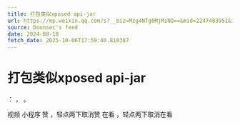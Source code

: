 ```yaml
---
title: 打包类似xposed api-jar
url: https://mp.weixin.qq.com/s?__biz=Mzg4NTg0MjMzNQ==&mid=2247483951&idx=1&sn=81c1e40a95c085eb5dd6ae6a77162491
source: Doonsec's feed
date: 2024-08-10
fetch_date: 2025-10-06T17:59:40.810387
---
```


# 打包类似xposed api-jar

：
，
。

视频
小程序
赞
，轻点两下取消赞
在看
，轻点两下取消在看